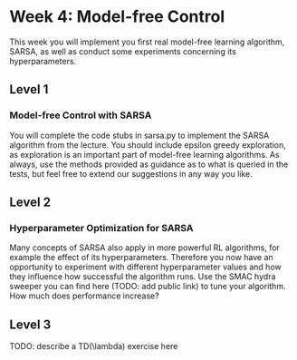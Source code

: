 # Week 4: Model-free Control
This week you will implement you first real model-free learning algorithm, SARSA, as well as conduct some experiments concerning its hyperparameters.

## Level 1
### Model-free Control with SARSA
You will complete the code stubs in sarsa.py to implement the SARSA algorithm from the lecture. 
You should include epsilon greedy exploration, as exploration is an important part of model-free learning algorithms. 
As always, use the methods provided as guidance as to what is queried in the tests, but feel free to extend our suggestions in any way you like.

## Level 2
### Hyperparameter Optimization for SARSA
Many concepts of SARSA also apply in more powerful RL algorithms, for example the effect of its hyperparameters. 
Therefore you now have an opportunity to experiment with different hyperparameter values and how they influence how successful the algorithm runs. 
Use the SMAC hydra sweeper you can find here (TODO: add public link) to tune your algorithm. How much does performance increase?

## Level 3
TODO: describe a TD(\lambda) exercise here

